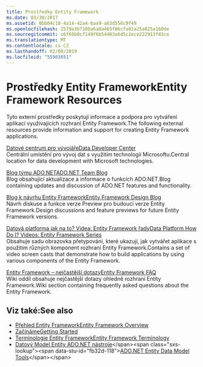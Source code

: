 ```yaml
---
title: Prostředky Entity Framework
ms.date: 03/30/2017
ms.assetid: 0bb04c18-4a14-42a4-baa9-a63d556c9f49
ms.openlocfilehash: 2579a3b7108a6a0a4b5f86cfa02a25a825a160de
ms.sourcegitcommit: c6f69b0cf149f6b54483a6d5c2ece222913f43ce
ms.translationtype: MT
ms.contentlocale: cs-CZ
ms.lasthandoff: 02/08/2019
ms.locfileid: "55903651"
---
```

# <a name="entity-framework-resources"></a><span data-ttu-id="fb32d-102">Prostředky Entity Framework</span><span class="sxs-lookup"><span data-stu-id="fb32d-102">Entity Framework Resources</span></span>
<span data-ttu-id="fb32d-103">Tyto externí prostředky poskytují informace a podpora pro vytváření aplikací využívajících rozhraní Entity Framework.</span><span class="sxs-lookup"><span data-stu-id="fb32d-103">The following external resources provide information and support for creating Entity Framework applications.</span></span>  
  
 [<span data-ttu-id="fb32d-104">Datové centrum pro vývojáře</span><span class="sxs-lookup"><span data-stu-id="fb32d-104">Data Developer Center</span></span>](https://go.microsoft.com/fwlink/?LinkId=213876)  
 <span data-ttu-id="fb32d-105">Centrální umístění pro vývoj dat s využitím technologií Microsoftu.</span><span class="sxs-lookup"><span data-stu-id="fb32d-105">Central location for data development with Microsoft technologies.</span></span>  
  
 [<span data-ttu-id="fb32d-106">Blog týmu ADO.NET</span><span class="sxs-lookup"><span data-stu-id="fb32d-106">ADO.NET Team Blog</span></span>](https://go.microsoft.com/fwlink/?LinkId=91905)  
 <span data-ttu-id="fb32d-107">Blog obsahující aktualizace a informace o funkcích ADO.NET.</span><span class="sxs-lookup"><span data-stu-id="fb32d-107">Blog containing updates and discussion of ADO.NET features and functionality.</span></span>  
  
 [<span data-ttu-id="fb32d-108">Blog k návrhu Entity Framework</span><span class="sxs-lookup"><span data-stu-id="fb32d-108">Entity Framework Design Blog</span></span>](https://go.microsoft.com/fwlink/?LinkId=186888)  
 <span data-ttu-id="fb32d-109">Návrh diskuse a funkce verze Preview pro budoucí verze Entity Framework.</span><span class="sxs-lookup"><span data-stu-id="fb32d-109">Design discussions and feature previews for future Entity Framework versions.</span></span>  
  
 [<span data-ttu-id="fb32d-110">Datová platforma jak na to? Videa: Entity Framework řady</span><span class="sxs-lookup"><span data-stu-id="fb32d-110">Data Platform How Do I? Videos: Entity Framework Series</span></span>](https://go.microsoft.com/fwlink/?LinkId=124600)  
 <span data-ttu-id="fb32d-111">Obsahuje sadu obrazovka přetypování, které ukazují, jak vytvářet aplikace s použitím různých komponent rozhraní Entity Framework.</span><span class="sxs-lookup"><span data-stu-id="fb32d-111">Contains a set of video screen casts that demonstrate how to build applications by using various components of the Entity Framework.</span></span>  
  
 [<span data-ttu-id="fb32d-112">Entity Framework – nejčastější dotazy</span><span class="sxs-lookup"><span data-stu-id="fb32d-112">Entity Framework FAQ</span></span>](https://social.technet.microsoft.com/wiki/contents/articles/3737.entity-framework-faq.aspx)  
 <span data-ttu-id="fb32d-113">Wiki oddíl obsahuje nejčastější dotazy ohledně rozhraní Entity Framework.</span><span class="sxs-lookup"><span data-stu-id="fb32d-113">Wiki section containing frequently asked questions about the Entity Framework.</span></span>  
  
## <a name="see-also"></a><span data-ttu-id="fb32d-114">Viz také:</span><span class="sxs-lookup"><span data-stu-id="fb32d-114">See also</span></span>
- [<span data-ttu-id="fb32d-115">Přehled Entity Framework</span><span class="sxs-lookup"><span data-stu-id="fb32d-115">Entity Framework Overview</span></span>](../../../../../docs/framework/data/adonet/ef/overview.md)
- [<span data-ttu-id="fb32d-116">Začínáme</span><span class="sxs-lookup"><span data-stu-id="fb32d-116">Getting Started</span></span>](../../../../../docs/framework/data/adonet/ef/getting-started.md)
- [<span data-ttu-id="fb32d-117">Terminologie Entity Framework</span><span class="sxs-lookup"><span data-stu-id="fb32d-117">Entity Framework Terminology</span></span>](../../../../../docs/framework/data/adonet/ef/terminology.md)
- <span data-ttu-id="fb32d-118">[Datový Model Entity ADO.NET nástroje](https://docs.microsoft.com/previous-versions/dotnet/netframework-4.0/bb399249(v=vs.100))</span><span class="sxs-lookup"><span data-stu-id="fb32d-118">[ADO.NET Entity Data Model Tools](https://docs.microsoft.com/previous-versions/dotnet/netframework-4.0/bb399249(v=vs.100))</span></span>
